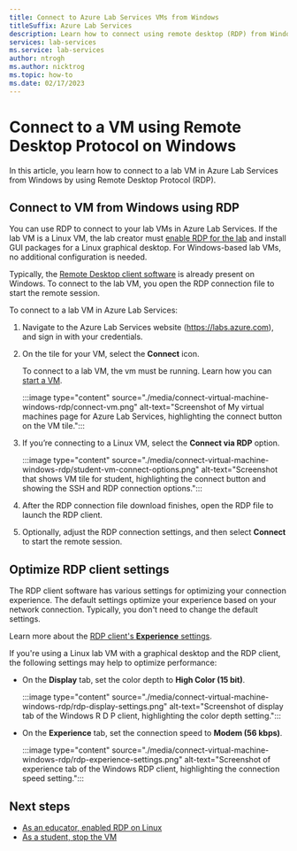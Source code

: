 ```yaml
---
title: Connect to Azure Lab Services VMs from Windows
titleSuffix: Azure Lab Services
description: Learn how to connect using remote desktop (RDP) from Windows to a virtual machine in Azure Lab Services.
services: lab-services
ms.service: lab-services
author: ntrogh
ms.author: nicktrog
ms.topic: how-to
ms.date: 02/17/2023
---
```


# Connect to a VM using Remote Desktop Protocol on Windows

In this article, you learn how to connect to a lab VM in Azure Lab Services from Windows by using Remote Desktop Protocol (RDP).

## Connect to VM from Windows using RDP

You can use RDP to connect to your lab VMs in Azure Lab Services. If the lab VM is a Linux VM, the lab creator must [enable RDP for the lab](how-to-enable-remote-desktop-linux.md) and install GUI packages for a Linux graphical desktop. For Windows-based lab VMs, no additional configuration is needed.

Typically, the [Remote Desktop client software](/windows-server/remote/remote-desktop-services/clients/remote-desktop-clients) is already present on Windows. To connect to the lab VM, you open the RDP connection file to start the remote session.

To connect to a lab VM in Azure Lab Services:

1. Navigate to the Azure Lab Services website (https://labs.azure.com), and sign in with your credentials.

1. On the tile for your VM, select the **Connect** icon.

    To connect to a lab VM, the vm must be running. Learn how you can [start a VM](how-to-use-lab.md#start-or-stop-the-vm).

    :::image type="content" source="./media/connect-virtual-machine-windows-rdp/connect-vm.png" alt-text="Screenshot of My virtual machines page for Azure Lab Services, highlighting the connect button on the VM tile.":::

1. If you’re connecting to a Linux VM, select the **Connect via RDP** option.

    :::image type="content" source="./media/connect-virtual-machine-windows-rdp/student-vm-connect-options.png" alt-text="Screenshot that shows VM tile for student, highlighting the connect button and showing the SSH and RDP connection options.":::

1. After the RDP connection file download finishes, open the RDP file to launch the RDP client.

1. Optionally, adjust the RDP connection settings, and then select **Connect** to start the remote session.

## Optimize RDP client settings

The RDP client software has various settings for optimizing your connection experience. The default settings optimize your experience based on your network connection. Typically, you don't need to change the default settings.

Learn more about the [RDP client's **Experience** settings](/windows-server/administration/performance-tuning/role/remote-desktop/session-hosts#client-experience-settings).

If you're using a Linux lab VM with a graphical desktop and the RDP client, the following settings may help to optimize performance:

- On the **Display** tab, set the color depth to **High Color (15 bit)**.

    :::image type="content" source="./media/connect-virtual-machine-windows-rdp/rdp-display-settings.png" alt-text="Screenshot of display tab of the Windows R D P client, highlighting the color depth setting.":::

- On the **Experience** tab, set the connection speed to **Modem (56 kbps)**.

    :::image type="content" source="./media/connect-virtual-machine-windows-rdp/rdp-experience-settings.png" alt-text="Screenshot of experience tab of the Windows RDP client, highlighting the connection speed setting.":::

## Next steps

- [As an educator, enabled RDP on Linux](how-to-enable-remote-desktop-linux.md)
- [As a student, stop the VM](how-to-use-lab.md#start-or-stop-the-vm)

